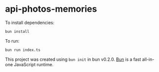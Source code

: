 # api-photos-memories

To install dependencies:

```bash
bun install
```

To run:

```bash
bun run index.ts
```

This project was created using `bun init` in bun v0.2.0. [Bun](https://bun.sh) is a fast all-in-one JavaScript runtime.
